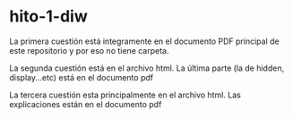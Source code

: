 # hito-1-diw

La primera cuestión está integramente en el documento PDF principal de este repositorio y por eso no tiene carpeta.

La segunda cuestión está en el archivo html. La última parte (la de hidden, display...etc) está en el documento pdf

La tercera cuestión esta principalmente en el archivo html. Las explicaciones están en el documento pdf
